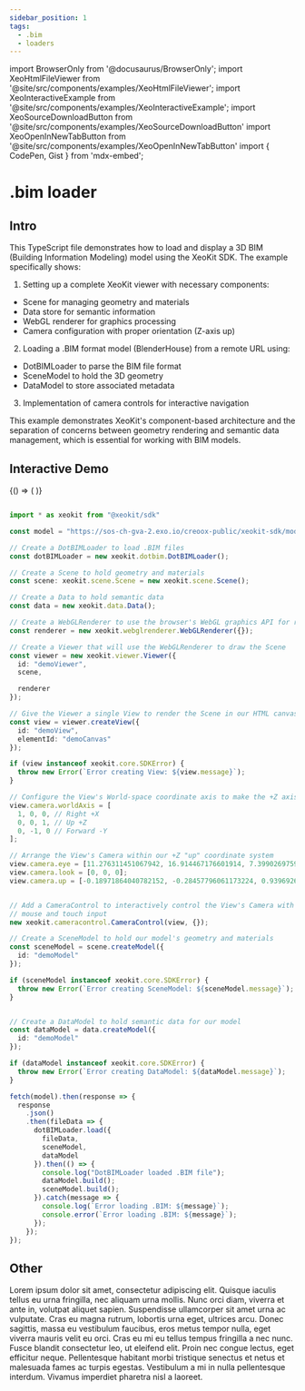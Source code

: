 ```yaml
---
sidebar_position: 1
tags:
  - .bim
  - loaders
---
```


import BrowserOnly from '@docusaurus/BrowserOnly';
import XeoHtmlFileViewer from '@site/src/components/examples/XeoHtmlFileViewer';
import XeoInteractiveExample from '@site/src/components/examples/XeoInteractiveExample';
import XeoSourceDownloadButton from '@site/src/components/examples/XeoSourceDownloadButton'
import XeoOpenInNewTabButton from '@site/src/components/examples/XeoOpenInNewTabButton'
import { CodePen, Gist } from 'mdx-embed';

# .bim loader

## Intro

This TypeScript file demonstrates how to load and display a 3D BIM (Building Information Modeling) model using the XeoKit SDK. The example specifically shows:


1. Setting up a complete XeoKit viewer with necessary components:

- Scene for managing geometry and materials
- Data store for semantic information
- WebGL renderer for graphics processing
- Camera configuration with proper orientation (Z-axis up)

2. Loading a .BIM format model (BlenderHouse) from a remote URL using:

- DotBIMLoader to parse the BIM file format
- SceneModel to hold the 3D geometry
- DataModel to store associated metadata

3. Implementation of camera controls for interactive navigation

This example demonstrates XeoKit's component-based architecture and the separation of concerns between geometry rendering and semantic data management, which is essential for working with BIM models.

## Interactive Demo


<CodePen codePenId="KwwwrRN" />

<XeoOpenInNewTabButton filePath="/home/dabomian/Dev/creoox/xeokit-docs/content-generators/sdk/inputs/DotBIMLoader_BlenderHouse/main.ts" />

<BrowserOnly>
{() => (
 <XeoInteractiveExample filePath="/home/dabomian/Dev/creoox/xeokit-docs/content-generators/sdk/inputs/DotBIMLoader_BlenderHouse/main.ts" />
)}
</BrowserOnly>

<XeoSourceDownloadButton filePath="/home/dabomian/Dev/creoox/xeokit-docs/content-generators/sdk/inputs/DotBIMLoader_BlenderHouse/main.ts" />

```ts

import * as xeokit from "@xeokit/sdk"

const model = "https://sos-ch-gva-2.exo.io/creoox-public/xeokit-sdk/models/BlenderHouse/dotbim/model.bim"

// Create a DotBIMLoader to load .BIM files
const dotBIMLoader = new xeokit.dotbim.DotBIMLoader();

// Create a Scene to hold geometry and materials
const scene: xeokit.scene.Scene = new xeokit.scene.Scene();

// Create a Data to hold semantic data
const data = new xeokit.data.Data();

// Create a WebGLRenderer to use the browser's WebGL graphics API for rendering
const renderer = new xeokit.webglrenderer.WebGLRenderer({});

// Create a Viewer that will use the WebGLRenderer to draw the Scene
const viewer = new xeokit.viewer.Viewer({
  id: "demoViewer",
  scene,

  renderer
});

// Give the Viewer a single View to render the Scene in our HTML canvas element
const view = viewer.createView({
  id: "demoView",
  elementId: "demoCanvas"
});

if (view instanceof xeokit.core.SDKError) {
  throw new Error(`Error creating View: ${view.message}`);
}

// Configure the View's World-space coordinate axis to make the +Z axis "up"
view.camera.worldAxis = [
  1, 0, 0, // Right +X
  0, 0, 1, // Up +Z
  0, -1, 0 // Forward -Y
];

// Arrange the View's Camera within our +Z "up" coordinate system
view.camera.eye = [11.276311451067942, 16.914467176601914, 7.399026975905038];
view.camera.look = [0, 0, 0];
view.camera.up = [-0.18971864040782152, -0.28457796061173224, 0.9396926209223285];


// Add a CameraControl to interactively control the View's Camera with keyboard,
// mouse and touch input
new xeokit.cameracontrol.CameraControl(view, {});

// Create a SceneModel to hold our model's geometry and materials
const sceneModel = scene.createModel({
  id: "demoModel"
});

if (sceneModel instanceof xeokit.core.SDKError) {
  throw new Error(`Error creating SceneModel: ${sceneModel.message}`);
}


// Create a DataModel to hold semantic data for our model
const dataModel = data.createModel({
  id: "demoModel"
});

if (dataModel instanceof xeokit.core.SDKError) {
  throw new Error(`Error creating DataModel: ${dataModel.message}`);
}

fetch(model).then(response => {
  response
    .json()
    .then(fileData => {
      dotBIMLoader.load({
        fileData,
        sceneModel,
        dataModel
      }).then(() => {
        console.log("DotBIMLoader loaded .BIM file");
        dataModel.build();
        sceneModel.build();
      }).catch(message => {
        console.log(`Error loading .BIM: ${message}`);
        console.error(`Error loading .BIM: ${message}`);
      });
    });
});


```


## Other

Lorem ipsum dolor sit amet, consectetur adipiscing elit. Quisque iaculis tellus eu urna fringilla, nec aliquam urna mollis. Nunc orci diam, viverra et ante in, volutpat aliquet sapien. Suspendisse ullamcorper sit amet urna ac vulputate. Cras eu magna rutrum, lobortis urna eget, ultrices arcu. Donec sagittis, massa eu vestibulum faucibus, eros metus tempor nulla, eget viverra mauris velit eu orci. Cras eu mi eu tellus tempus fringilla a nec nunc. Fusce blandit consectetur leo, ut eleifend elit. Proin nec congue lectus, eget efficitur neque. Pellentesque habitant morbi tristique senectus et netus et malesuada fames ac turpis egestas. Vestibulum a mi in nulla pellentesque interdum. Vivamus imperdiet pharetra nisl a laoreet.
